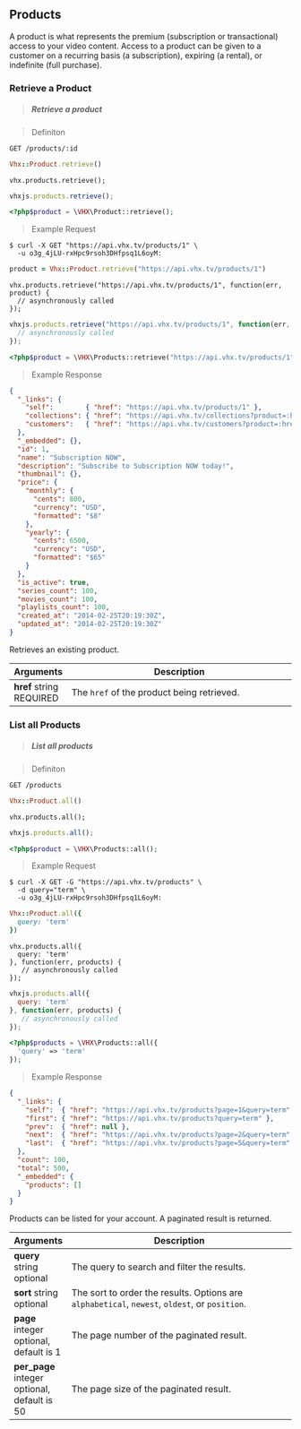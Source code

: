 <!-- ___PRODUCTS____________________________ -->
<h2 class="head-3 margin-top-xlarge padding-top-xlarge border-top margin-bottom-medium" id="products">Products</h2>

<section class="text-2 contain">
  <p>A product is what represents the premium (subscription or transactional) access to your video content. Access to a product can be given to a customer on a recurring basis (a subscription), expiring (a rental), or indefinite (full purchase).</p>
</section>

<h3 class="text-2 text--navy text--bold margin-top-large margin-bottom-medium" id="product-retrieve">Retrieve a Product</h3>

> <h5 class="head-5 text--white margin-bottom-medium">Retrieve a product</h5>

> Definiton

```shell
GET /products/:id
```

```ruby
Vhx::Product.retrieve()
```

```node
vhx.products.retrieve();
```

```javascript
vhxjs.products.retrieve();
```

```php
<?php$product = \VHX\Product::retrieve();
```

> Example Request

```shell
$ curl -X GET "https://api.vhx.tv/products/1" \
  -u o3g_4jLU-rxHpc9rsoh3DHfpsq1L6oyM:
```

```ruby
product = Vhx::Product.retrieve("https://api.vhx.tv/products/1")
```

```node
vhx.products.retrieve("https://api.vhx.tv/products/1", function(err, product) {
  // asynchronously called
});
```

```javascript
vhxjs.products.retrieve("https://api.vhx.tv/products/1", function(err, product) {
  // asynchronously called
});
```

```php
<?php$product = \VHX\Products::retrieve("https://api.vhx.tv/products/1");
```

> Example Response

```json
{
  "_links": {
    "self":        { "href": "https://api.vhx.tv/products/1" },
    "collections": { "href": "https://api.vhx.tv/collections?product=:href" },
    "customers":   { "href": "https://api.vhx.tv/customers?product=:href" }
  },
  "_embedded": {},
  "id": 1,
  "name": "Subscription NOW",
  "description": "Subscribe to Subscription NOW today!",
  "thumbnail": {},
  "price": {
    "monthly": {
      "cents": 800,
      "currency": "USD",
      "formatted": "$8"
    },
    "yearly": {
      "cents": 6500,
      "currency": "USD",
      "formatted": "$65"
    }
  },
  "is_active": true,
  "series_count": 100,
  "movies_count": 100,
  "playlists_count": 100,
  "created_at": "2014-02-25T20:19:30Z",
  "updated_at": "2014-02-25T20:19:30Z"
}
```
<section class="text-2 contain">
  <p>Retrieves an existing product.</p>
</section>

<table>
  <thead>
    <tr class="text-2">
      <th class="padding-medium nowrap">Arguments</th>
      <th class="padding-medium" width="100%">Description</th>
    </tr>
  </thead>

  <tbody>
    <tr class="text-2 border-bottom border--light-gray">
      <td>
        <strong class="is-block text--navy">href</strong>
        <span class="is-block text--transparent text-3">string</span>
        <span class="text--yellow text-3">REQUIRED</span>
      </td>
      <td>The <code>href</code> of the product being retrieved.</td>
    </tr>
  </tbody>
</table>

<h3 class="text-2 text--navy text--bold margin-top-large margin-bottom-medium" id="product-list">List all Products</h3>

> <h5 class="head-5 text--white margin-bottom-medium">List all products</h5>

> Definiton


```shell
GET /products
```

```ruby
Vhx::Product.all()
```

```node
vhx.products.all();
```

```javascript
vhxjs.products.all();
```

```php
<?php$product = \VHX\Products::all();
```

> Example Request

```shell
$ curl -X GET -G "https://api.vhx.tv/products" \
  -d query="term" \
  -u o3g_4jLU-rxHpc9rsoh3DHfpsq1L6oyM:
```

```ruby
Vhx::Product.all({
  query: 'term'
})
```

```node
vhx.products.all({
  query: 'term'
}, function(err, products) {
   // asynchronously called
});
```

```javascript
vhxjs.products.all({
  query: 'term'
}, function(err, products) {
   // asynchronously called
});
```

```php
<?php$products = \VHX\Products::all({
  'query' => 'term'
});
```

> Example Response

```json
{
  "_links": {
    "self":  { "href": "https://api.vhx.tv/products?page=1&query=term" },
    "first": { "href": "https://api.vhx.tv/products?query=term" },
    "prev":  { "href": null },
    "next":  { "href": "https://api.vhx.tv/products?page=2&query=term" },
    "last":  { "href": "https://api.vhx.tv/products?page=5&query=term" }
  },
  "count": 100,
  "total": 500,
  "_embedded": {
    "products": []
  }
}
```

<section class="text-2 contain margin-bottom-medium">
  <p>Products can be listed for your account. A paginated result is returned.</p>
</section>

<table>
  <thead>
    <tr class="text-2">
      <th class="padding-medium nowrap">Arguments</th>
      <th class="padding-medium" width="100%">Description</th>
    </tr>
  </thead>

  <tbody>
    <tr class="text-2 border-bottom border--light-gray">
      <td>
        <strong class="is-block text--navy">query</strong>
        <span class="is-block text--transparent text-3">string</span>
        <span class="text--transparent text-3">optional</span>
      </td>
      <td>The query to search and filter the results.</td>
    </tr>
    <tr class="text-2 border-bottom border--light-gray">
      <td>
        <strong class="is-block text--navy">sort</strong>
        <span class="is-block text--transparent text-3">string</span>
        <span class="text--transparent text-3">optional</span>
      </td>
      <td>The sort to order the results. Options are <code>alphabetical</code>, <code>newest</code>, <code>oldest</code>, or <code>position</code>.</td>
    </tr>
    <tr class="text-2 border-bottom border--light-gray">
      <td>
        <strong class="is-block text--navy">page</strong>
        <span class="is-block text--transparent text-3">integer</span>
        <span class="text--transparent text-3">optional, default is 1</span>
      </td>
      <td>The page number of the paginated result.</td>
    </tr>
    <tr class="text-2 border-bottom border--light-gray">
      <td>
        <strong class="is-block text--navy">per_page</strong>
        <span class="is-block text--transparent text-3">integer</span>
        <span class="text--transparent text-3">optional, default is 50</span>
      </td>
      <td>The page size of the paginated result.</td>
    </tr>
  </tbody>
</table>
